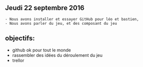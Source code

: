 ## Jeudi 22 septembre 2016
    - Nous avons installer et essayer GitHub pour léo et bastien,
    - Nous avons parler du jeu, et des composant du jeu

## objectifs:
- github ok pour tout le monde
- rassembler des idées du déroulement du jeu
- trellor